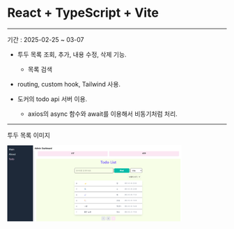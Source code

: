 # React + TypeScript + Vite

---
기간 : 2025-02-25 ~ 03-07

- 투두 목록 조회, 추가, 내용 수정, 삭제 기능.
  * 목록 검색

- routing, custom hook, Tailwind 사용.

- 도커의 todo api 서버 이용.
  * axios의 async 함수와 await를 이용해서 비동기처럼 처리.

---
투두 목록 이미지

<img src="/public/images/todoList.png" alt="todoList Image" style="width: 400px; height: auto;" />
